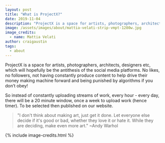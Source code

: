 ```yaml
---
layout: post
title: "What is ProjectX?"
date: 2019-11-04
description: "ProjectX is a space for artists, photographers, architects, designers etc, which will hopefully be the antithesis of the social media platforms."
image: /assets/images/about/mattia-velati-strip-vmpt-1280w.jpg
image_credits: 
  - name: Mattia Velati
author: craigaustin
tags:
  - about
---
```

ProjectX is a space for artists, photographers, architects, designers etc, which will hopefully be the antithesis of the social media platforms. No likes, no followers, not having constantly produce content to help drive their money making machine forward and being punished by algorithms if you don’t obey!

So instead of constantly uploading streams of work, every hour - every day, there will be a 20 minute window, once a week to upload work (hence timer). To be selected then published on our website.

<blockquote id="about-inspirational-quote" class="editable">
  "I don't think about making art, just get it done. Let everyone else decide if it's good or bad, whether they love it or hate it. While they are deciding, make even more art." ~Andy Warhol
</blockquote>

{% include image-credits.html %}